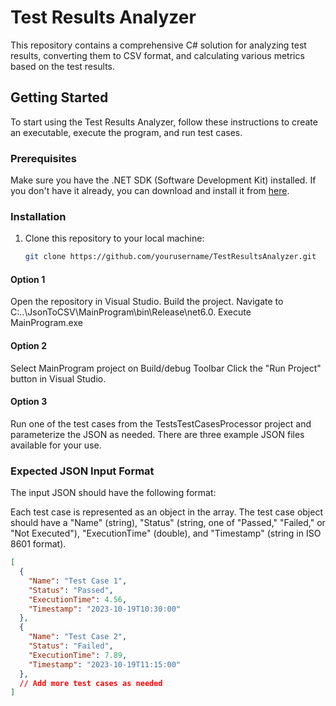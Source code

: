 # Test Results Analyzer

This repository contains a comprehensive C# solution for analyzing test results, converting them to CSV format, and calculating various metrics based on the test results.

## Getting Started

To start using the Test Results Analyzer, follow these instructions to create an executable, execute the program, and run test cases.

### Prerequisites

Make sure you have the .NET SDK (Software Development Kit) installed. If you don't have it already, you can download and install it from [here](https://dotnet.microsoft.com/download/dotnet).

### Installation

1. Clone this repository to your local machine:

   ```bash
   git clone https://github.com/yourusername/TestResultsAnalyzer.git


#### Option 1

Open the repository in Visual Studio.
Build the project.
Navigate to C:\..\JsonToCSV\MainProgram\bin\Release\net6.0.
Execute MainProgram.exe

#### Option 2
Select MainProgram project on Build/debug Toolbar
Click the "Run Project" button in Visual Studio.

#### Option 3
Run one of the test cases from the TestsTestCasesProcessor project and parameterize the JSON as needed. There are three example JSON files available for your use.

### Expected JSON Input Format
The input JSON should have the following format:

Each test case is represented as an object in the array.
The test case object should have a "Name" (string), "Status" (string, one of "Passed," "Failed," or "Not Executed"), "ExecutionTime" (double), and "Timestamp" (string in ISO 8601 format).
 
```json
[
  {
    "Name": "Test Case 1",
    "Status": "Passed",
    "ExecutionTime": 4.56,
    "Timestamp": "2023-10-19T10:30:00"
  },
  {
    "Name": "Test Case 2",
    "Status": "Failed",
    "ExecutionTime": 7.89,
    "Timestamp": "2023-10-19T11:15:00"
  },
  // Add more test cases as needed
]




